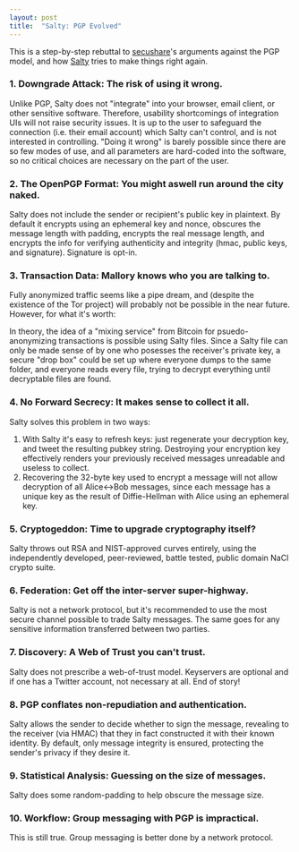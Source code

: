 ```yaml
---
layout: post
title:  "Salty: PGP Evolved"
---
```


This is a step-by-step rebuttal to [secushare](http://secushare.org/PGP)'s arguments against the PGP model, and how [Salty](https://s8f.org/salty.html) tries to make things right again.

### 1. Downgrade Attack: The risk of using it wrong.

Unlike PGP, Salty does not "integrate" into your browser, email client, or other sensitive software. Therefore, usability shortcomings of integration UIs will not raise security issues. It is up to the user to safeguard the connection (i.e. their email account) which Salty can't control, and is not interested in controlling. "Doing it wrong" is barely possible since there are so few modes of use, and all parameters are hard-coded into the software, so no critical choices are necessary on the part of the user.

### 2. The OpenPGP Format: You might aswell run around the city naked.

Salty does not include the sender or recipient's public key in plaintext. By default it encrypts using an ephemeral key and nonce, obscures the message length with padding, encrypts the real message length, and encrypts the info for verifying authenticity and integrity (hmac, public keys, and signature). Signature is opt-in.

### 3. Transaction Data: Mallory knows who you are talking to.

Fully anonymized traffic seems like a pipe dream, and (despite the existence of the Tor project) will probably not be possible in the near future. However, for what it's worth:

In theory, the idea of a "mixing service" from Bitcoin for psuedo-anonymizing transactions is possible using Salty files. Since a Salty file can only be made sense of by one who posesses the receiver's private key, a secure "drop box" could be set up where everyone dumps to the same folder, and everyone reads every file, trying to decrypt everything until decryptable files are found.

### 4. No Forward Secrecy: It makes sense to collect it all.

Salty solves this problem in two ways:

1. With Salty it's easy to refresh keys: just regenerate your decryption key, and tweet the resulting pubkey string. Destroying your encryption key effectively renders your previously received messages unreadable and useless to collect.
2. Recovering the 32-byte key used to encrypt a message will not allow decryption of all Alice<->Bob messages, since each message has a unique key as the result of Diffie-Hellman with Alice using an ephemeral key.

### 5. Cryptogeddon: Time to upgrade cryptography itself?

Salty throws out RSA and NIST-approved curves entirely, using the independently developed, peer-reviewed, battle tested, public domain NaCl crypto suite.

### 6. Federation: Get off the inter-server super-highway.

Salty is not a network protocol, but it's recommended to use the most secure channel possible to trade Salty messages. The same goes for any sensitive information transferred between two parties.

### 7. Discovery: A Web of Trust you can't trust.

Salty does not prescribe a web-of-trust model. Keyservers are optional and if one has a Twitter account, not necessary at all. End of story!

### 8. PGP conflates non-repudiation and authentication.

Salty allows the sender to decide whether to sign the message, revealing to the receiver (via HMAC) that they in fact constructed it with their known identity. By default, only message integrity is ensured, protecting the sender's privacy if they desire it.

### 9. Statistical Analysis: Guessing on the size of messages.

Salty does some random-padding to help obscure the message size.

### 10. Workflow: Group messaging with PGP is impractical.

This is still true. Group messaging is better done by a network protocol.
